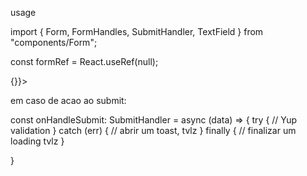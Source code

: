 usage


import { Form, FormHandles, SubmitHandler, TextField } from "components/Form";

const formRef = React.useRef<FormHandles>(null);


<Form ref={formRef} onSubmit={()=>{}}>
    <TextField
        id="outlined-basic"
        label="Email"
        variant="outlined"
        size="small"
        type="email"
        name="email"
    />
</Form>


em caso de acao ao submit:

const onHandleSubmit: SubmitHandler<FormDataProps> = async (data) => {
 try {
        // Yup validation
    } catch (err) {
        // abrir um toast, tvlz
    } finally {
      // finalizar um loading tvlz
    }

}